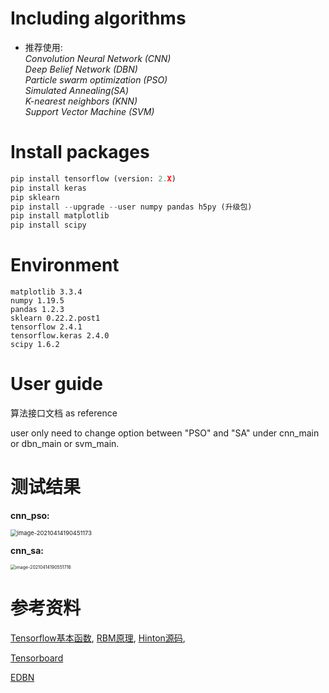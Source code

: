 # Including algorithms
- 推荐使用: </br>
*Convolution Neural Network (CNN)*</br>
*Deep Belief Network (DBN)*  </br>
*Particle swarm optimization (PSO)*  </br>
*Simulated Annealing(SA)*  </br>
*K-nearest neighbors  (KNN)*  </br>
*Support Vector Machine (SVM)*  </br>
# Install packages
```python
pip install tensorflow (version: 2.X)
pip install keras
pip sklearn
pip install --upgrade --user numpy pandas h5py (升级包)
pip install matplotlib
pip install scipy
```
# Environment
```
matplotlib 3.3.4
numpy 1.19.5
pandas 1.2.3
sklearn 0.22.2.post1
tensorflow 2.4.1
tensorflow.keras 2.4.0
scipy 1.6.2
```
# User guide
算法接口文档 as reference

user only need to change option between "PSO" and "SA" under cnn_main or dbn_main or svm_main. 

# 测试结果

**cnn_pso:**

<img src="C:\Users\zhudifan\AppData\Roaming\Typora\typora-user-images\image-20210414190451173.png" alt="image-20210414190451173" style="zoom: 67%;" />

**cnn_sa:**

<img src="C:\Users\zhudifan\AppData\Roaming\Typora\typora-user-images\image-20210414190551716.png" alt="image-20210414190551716" style="zoom: 50%;" />



# 参考资料

[Tensorflow基本函数](http://www.cnblogs.com/wuzhitj/p/6431381.html), 
[RBM原理](https://blog.csdn.net/itplus/article/details/19168937), 
[Hinton源码](http://www.cs.toronto.edu/~hinton/MatlabForSciencePaper.html), 


[Tensorboard](https://blog.csdn.net/sinat_33761963/article/details/62433234) 

[EDBN](https://www.sciencedirect.com/science/article/pii/S0019057819302903?via%3Dihub)